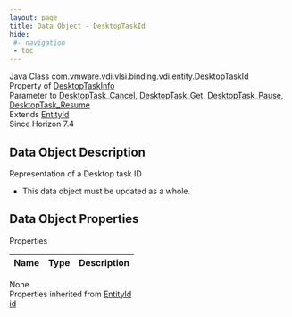 ```yaml
---
layout: page
title: Data Object - DesktopTaskId
hide:
 #- navigation
 - toc
---
```


  
  
  



Java Class
    com.vmware.vdi.vlsi.binding.vdi.entity.DesktopTaskId  
Property of
     [DesktopTaskInfo](vdi.task.DesktopTask.DesktopTaskInfo.md#field_detail)  
Parameter to
     [DesktopTask_Cancel](vdi.task.DesktopTask.md#cancel), [DesktopTask_Get](vdi.task.DesktopTask.md#get), [DesktopTask_Pause](vdi.task.DesktopTask.md#pause), [DesktopTask_Resume](vdi.task.DesktopTask.md#resume)  
Extends
     [EntityId](vdi.EntityId.md)  
Since 
    Horizon 7.4

## Data Object Description 

Representation of a Desktop task ID 

  * This data object must be updated as a whole.



## Data Object Properties

Properties

Name |  Type |  Description   
---|---|---  
None  
Properties inherited from [EntityId](vdi.EntityId.md)  
[id](vdi.EntityId.md#id)  
  
  
 
  
  

